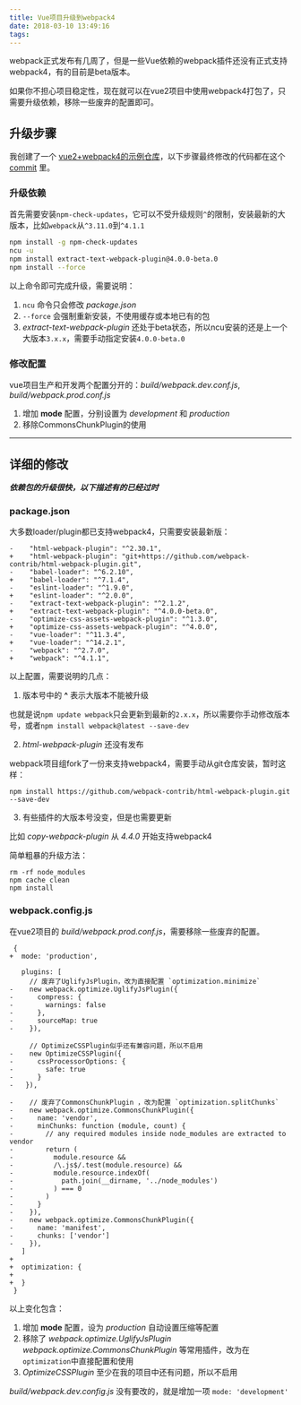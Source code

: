 ```yaml
---
title: Vue项目升级到webpack4
date: 2018-03-10 13:49:16
tags:
---
```


webpack正式发布有几周了，但是一些Vue依赖的webpack插件还没有正式支持webpack4，有的目前是beta版本。

如果你不担心项目稳定性，现在就可以在vue2项目中使用webpack4打包了，只需要升级依赖，移除一些废弃的配置即可。

## 升级步骤

我创建了一个 [vue2+webpack4的示例仓库](https://github.com/joaner/vue-webpack4-example)，以下步骤最终修改的代码都在这个 [commit](https://github.com/joaner/vue-webpack4-example/commit/645566606c4fc5c72d592462f92c283f107654b1) 里。

### 升级依赖

首先需要安装`npm-check-updates`，它可以不受升级规则`^`的限制，安装最新的大版本，比如`webpack`从`^3.11.0`到`^4.1.1`

```bash
npm install -g npm-check-updates
ncu -u
npm install extract-text-webpack-plugin@4.0.0-beta.0
npm install --force
```
以上命令即可完成升级，需要说明：
1. `ncu` 命令只会修改 *package.json*
2. `--force` 会强制重新安装，不使用缓存或本地已有的包
2. *extract-text-webpack-plugin* 还处于beta状态，所以ncu安装的还是上一个大版本`3.x.x`，需要手动指定安装`4.0.0-beta.0`

### 修改配置

vue项目生产和开发两个配置分开的：*build/webpack.dev.conf.js*, *build/webpack.prod.conf.js*
1. 增加 **mode** 配置，分别设置为 *development* 和 *production*
2. 移除CommonsChunkPlugin的使用

-----

## 详细的修改

***依赖包的升级很快，以下描述有的已经过时***

### package.json

大多数loader/plugin都已支持webpack4，只需要安装最新版：

```
-    "html-webpack-plugin": "^2.30.1",
+    "html-webpack-plugin": "git+https://github.com/webpack-contrib/html-webpack-plugin.git",
-    "babel-loader": "^6.2.10",
+    "babel-loader": "^7.1.4",
-    "eslint-loader": "^1.9.0",
+    "eslint-loader": "^2.0.0",
-    "extract-text-webpack-plugin": "^2.1.2",
+    "extract-text-webpack-plugin": "^4.0.0-beta.0",
-    "optimize-css-assets-webpack-plugin": "^1.3.0",
+    "optimize-css-assets-webpack-plugin": "^4.0.0",
-    "vue-loader": "^11.3.4",
+    "vue-loader": "^14.2.1",
-    "webpack": "^2.7.0",
+    "webpack": "^4.1.1",
```

以上配置，需要说明的几点：

1. 版本号中的 **^** 表示大版本不能被升级

  也就是说`npm update webpack`只会更新到最新的`2.x.x`，所以需要你手动修改版本号，或者`npm install webpack@latest --save-dev`

2. *html-webpack-plugin* 还没有发布

  webpack项目组fork了一份来支持webpack4，需要手动从git仓库安装，暂时这样：

  ```
  npm install https://github.com/webpack-contrib/html-webpack-plugin.git --save-dev
  ```

3. 有些插件的大版本号没变，但是也需要更新

  比如 *copy-webpack-plugin* 从 *4.4.0* 开始支持webpack4

  简单粗暴的升级方法：
  ```
  rm -rf node_modules
  npm cache clean
  npm install
  ```

### webpack.config.js

在vue2项目的 *build/webpack.prod.conf.js*，需要移除一些废弃的配置。

```
 {
+  mode: 'production',

   plugins: [
     // 废弃了UglifyJsPlugin，改为直接配置 `optimization.minimize`
-    new webpack.optimize.UglifyJsPlugin({
-      compress: {
-        warnings: false
-      },
-      sourceMap: true
-    }),

     // OptimizeCSSPlugin似乎还有兼容问题，所以不启用
-    new OptimizeCSSPlugin({
-      cssProcessorOptions: {
-        safe: true
-      }
-   }),

-    // 废弃了CommonsChunkPlugin ，改为配置 `optimization.splitChunks`
-    new webpack.optimize.CommonsChunkPlugin({
-      name: 'vendor',
-      minChunks: function (module, count) {
-        // any required modules inside node_modules are extracted to vendor
-        return (
-          module.resource &&
-          /\.js$/.test(module.resource) &&
-          module.resource.indexOf(
-            path.join(__dirname, '../node_modules')
-          ) === 0
-        )
-      }
-    }),
-    new webpack.optimize.CommonsChunkPlugin({
-      name: 'manifest',
-      chunks: ['vendor']
-    }),
   ]
+  
+  optimization: {
+   
+  }
 }
```

以上变化包含：
1. 增加 **mode** 配置，设为 *production* 自动设置压缩等配置
2. 移除了 *webpack.optimize.UglifyJsPlugin* *webpack.optimize.CommonsChunkPlugin* 等常用插件，改为在`optimization`中直接配置和使用
3. *OptimizeCSSPlugin* 至少在我的项目中还有问题，所以不启用

*build/webpack.dev.config.js* 没有要改的，就是增加一项 `mode: 'development'`
